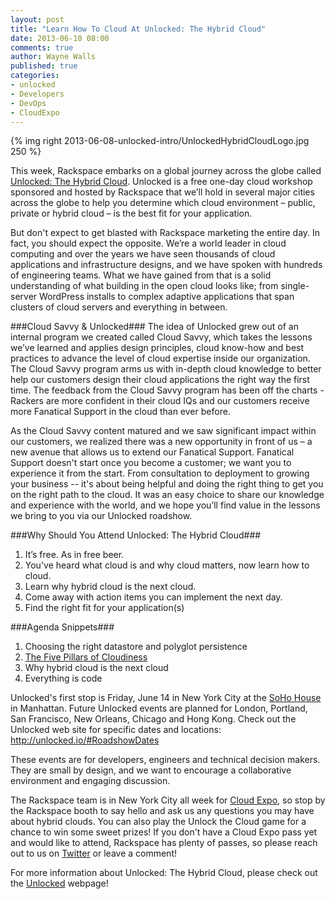 ```yaml
---
layout: post
title: "Learn How To Cloud At Unlocked: The Hybrid Cloud"
date: 2013-06-10 08:00
comments: true
author: Wayne Walls
published: true
categories: 
- unlocked
- Developers
- DevOps
- CloudExpo
---
```

{% img right 2013-06-08-unlocked-intro/UnlockedHybridCloudLogo.jpg 250 %}

This week, Rackspace embarks on a global journey across the globe called [Unlocked: The Hybrid Cloud](http://unlocked.io).  Unlocked is a free one-day cloud workshop sponsored and hosted by Rackspace that we’ll hold in several major cities across the globe to help you determine which cloud environment – public, private or hybrid cloud – is the best fit for your application.

But don't expect to get blasted with Rackspace marketing the entire day.  In fact, you should expect the opposite.  We’re a world leader in cloud computing and over the years we have seen thousands of cloud applications and infrastructure designs, and we have spoken with hundreds of engineering teams. What we have gained from that is a solid understanding of what building in the open cloud looks like; from single-server WordPress installs to complex adaptive applications that span clusters of cloud servers and everything in between.

<!-- more -->

###Cloud Savvy & Unlocked###
The idea of Unlocked grew out of an internal program we created called Cloud Savvy, which takes the lessons we’ve learned and applies design principles, cloud know-how and best practices to advance the level of cloud expertise inside our organization. The Cloud Savvy program arms us with in-depth cloud knowledge to better help our customers design their cloud applications the right way the first time. The feedback from the Cloud Savvy program has been off the charts - Rackers are more confident in their cloud IQs and our customers receive more Fanatical Support in the cloud than ever before.

As the Cloud Savvy content matured and we saw significant impact within our customers, we realized there was a new opportunity in front of us – a new avenue that allows us to extend our Fanatical Support. Fanatical Support doesn't start once you become a customer; we want you to experience it from the start. From consultation to deployment to growing your business -- it's about being helpful and doing the right thing to get you on the right path to the cloud.  It was an easy choice to share our knowledge and experience with the world, and we hope you’ll find value in the lessons we bring to you via our Unlocked roadshow.

###Why Should You Attend Unlocked: The Hybrid Cloud###

1. It’s free.  As in free beer.
2. You've heard what cloud is and why cloud matters, now learn how to cloud.
3. Learn why hybrid cloud is the next cloud.
4. Come away with action items you can implement the next day.
5. Find the right fit for your application(s)

###Agenda Snippets###

1. Choosing the right datastore and polyglot persistence
2. [The Five Pillars of Cloudiness](http://www.rackspace.com/blog/pillars-of-cloudiness-no-1-parallel-computing/)
3. Why hybrid cloud is the next cloud
4. Everything is code

Unlocked's first stop is Friday, June 14 in New York City at the [SoHo House](https://www.sohohouseny.com/) in Manhattan. Future Unlocked events are planned for London, Portland, San Francisco, New Orleans, Chicago and Hong Kong. Check out the Unlocked web site for specific dates and locations: http://unlocked.io/#RoadshowDates

These events are for developers, engineers and technical decision makers. They are small by design, and we want to encourage a collaborative environment and engaging discussion.  

The Rackspace team is in New York City all week for [Cloud Expo](http://www.cloudcomputingexpo.com/), so stop by the Rackspace booth to say hello and ask us any questions you may have about hybrid clouds. You can also play the Unlock the Cloud game for a chance to win some sweet prizes! If you don't have a Cloud Expo pass yet and would like to attend, Rackspace has plenty of passes, so please reach out to us on [Twitter](https://twitter.com/Rackspace) or leave a comment! 

For more information about Unlocked: The Hybrid Cloud, please check out the [Unlocked](http://unlocked.io) webpage!


